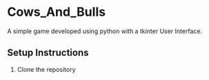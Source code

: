 # Cows_And_Bulls
A simple game developed using python with a tkinter User Interface. 
## Setup Instructions 
1. Clone the repository
